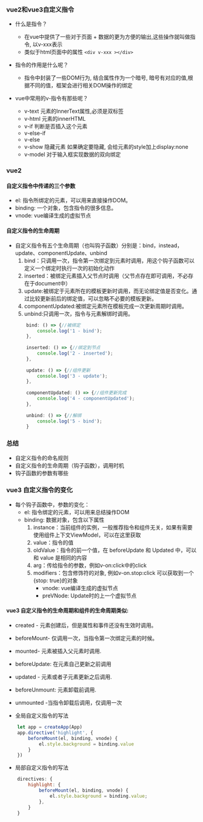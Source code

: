 ### vue2和vue3自定义指令

- 什么是指令？
    - 在vue中提供了一些对于页面 + 数据的更为方便的输出,这些操作就叫做指令, 以v-xxx表示
    - 类似于html页面中的属性 `<div v-xxx ></div>`

- 指令的作用是什么呢？
    - 指令中封装了一些DOM行为, 结合属性作为一个暗号, 暗号有对应的值,根据不同的值，框架会进行相关DOM操作的绑定

- vue中常用的v-指令有那些呢？
    - v-text 元素的InnerText属性,必须是双标签
    - v-html 元素的innerHTML
    - v-if 判断是否插入这个元素
    - v-else-if
    - v-else
    - v-show 隐藏元素 如果确定要隐藏, 会给元素的style加上display:none
    - v-model 对于输入框实现数据的双向绑定

### vue2
#### 自定义指令中传递的三个参数
- el: 指令所绑定的元素，可以用来直接操作DOM。
- binding: 一个对象，包含指令的很多信息。
- vnode: vue编译生成的虚拟节点

#### 自定义指令的生命周期
- 自定义指令有五个生命周期（也叫钩子函数）分别是：bind，instead，update、componentUpdate、unbind
    1. bind：只调用一次，指令第一次绑定到元素时调用，用这个钩子函数可以定义一个绑定时执行一次的初始化动作
    2. inserted：被绑定元素插入父节点时调用（父节点存在即可调用，不必存在于document中）
    3. update:被绑定于元素所在的模板更新时调用，而无论绑定值是否变化。通过比较更新前后的绑定值，可以忽略不必要的模板更新。
    4. componentUpdated:被绑定元素所在模板完成一次更新周期时调用。
    5. unbind:只调用一次，指令与元素解绑时调用。
    ```js
        bind: () => {//被绑定
            console.log('1 - bind');
        },
        
        inserted: () => {//绑定到节点
            console.log('2 - inserted');
        },
        
        update: () => {//组件更新
            console.log('3 - update');
        },
        
        componentUpdated: () => {//组件更新完成
            console.log('4 - componentUpdated');
        },
        
        unbind: () => {//解绑
            console.log('5 - bind');
        }
    ```

### 总结
- 自定义指令的命名规则
- 自定义指令的生命周期（钩子函数），调用时机
- 钩子函数的参数有哪些

### vue3 自定义指令的变化

- 每个钩子函数中，参数的变化：
    - el: 指令绑定的元素，可以用来总结操作DOM
    - binding: 数据对象，包含以下属性
        1. instance：当前组件的实例，一般推荐指令和组件无关，如果有需要使用组件上下文ViewModel，可以在这里获取
        2. value：指令的值
        3. oldValue：指令的前一个值，在 beforeUpdate 和 Updated 中，可以和 value 是相同的内容
        4. arg：传给指令的参数，例如v-on:click中的click
        5. modifiers：包含修饰符的对象, 例如v-on.stop:click 可以获取到一个{stop: true}的对象
            - vnode: vue编译生成的虚拟节点
            - preVNode: Update时的上一个虚拟节点

#### vue3 自定义指令的生命周期和组件的生命周期类似:

- created - 元素创建后，但是属性和事件还没有生效时调用。
- beforeMount- 仅调用一次，当指令第一次绑定元素的时候。
- mounted- 元素被插入父元素时调用.
- beforeUpdate: 在元素自己更新之前调用
- updated - 元素或者子元素更新之后调用.
- beforeUnmount: 元素卸载前调用.
- unmounted -当指令卸载后调用，仅调用一次

- 全局自定义指令的写法
```js
    let app = createApp(App)
    app.directive('highlight', {
        beforeMount(el, binding, vnode) {
            el.style.background = binding.value
        }
    })
```

- 局部自定义指令的写法
```js
    directives: {
        highlight: {
            beforeMount(el, binding, vnode) {
                el.style.background = binding.value;
            },
        }
    }
```